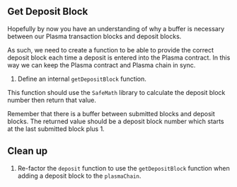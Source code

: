 ## Get Deposit Block

Hopefully by now you have an understanding of why a buffer is necessary between our Plasma transaction blocks and deposit blocks. 

As such, we need to create a function to be able to provide the correct deposit block each time a deposit is entered into the Plasma contract. In this way we can keep the Plasma contract and Plasma chain in sync.

1. Define an internal `getDepositBlock` function. 

This function should use the `SafeMath` library to calculate the deposit block number then return that value. 

Remember that there is a buffer between submitted blocks and deposit blocks. The returned value should be a deposit block number which starts at the last submitted block plus 1.

## Clean up

1. Re-factor the `deposit` function to use the `getDepositBlock` function when adding a deposit block to the `plasmaChain`.